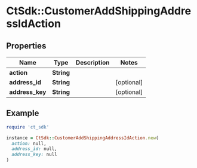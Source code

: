 # CtSdk::CustomerAddShippingAddressIdAction

## Properties

| Name | Type | Description | Notes |
| ---- | ---- | ----------- | ----- |
| **action** | **String** |  |  |
| **address_id** | **String** |  | [optional] |
| **address_key** | **String** |  | [optional] |

## Example

```ruby
require 'ct_sdk'

instance = CtSdk::CustomerAddShippingAddressIdAction.new(
  action: null,
  address_id: null,
  address_key: null
)
```

